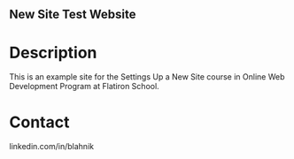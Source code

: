 New Site Test Website
---

# Description

This is an example site for the Settings Up a New Site course in Online Web Development Program at Flatiron School.

# Contact

linkedin.com/in/blahnik

